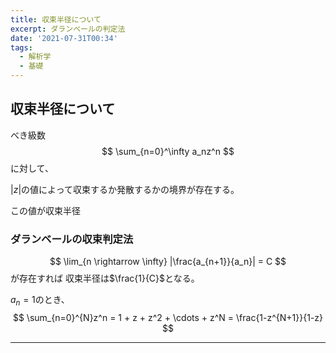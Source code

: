```yaml
---
title: 収束半径について
excerpt: ダランベールの判定法
date: '2021-07-31T00:34'
tags:
  - 解析学
  - 基礎
---
```


## 収束半径について

べき級数
$$
\sum_{n=0}^\infty a_nz^n
$$
に対して、

$|z|$の値によって収束するか発散するかの境界が存在する。

この値が収束半径


### ダランベールの収束判定法

$$
\lim_{n \rightarrow \infty} |\frac{a_{n+1}}{a_n}| = C
$$
が存在すれば
収束半径は$\frac{1}{C}$となる。

$a_n = 1$のとき、
$$
\sum_{n=0}^{N}z^n = 1 + z + z^2 + \cdots + z^N = \frac{1-z^{N+1}}{1-z}
$$


<hr>
